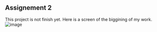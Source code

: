 ## Assignement 2
This project is not finish yet.
Here is a screen of the biggining of my work. 
![image](https://user-images.githubusercontent.com/64537874/113527553-37f41500-95be-11eb-960f-c0f4c5e00620.png)
